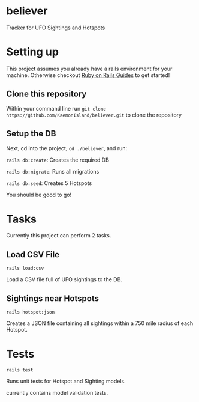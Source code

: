 # believer

Tracker for UFO Sightings and Hotspots

# Setting up

This project assumes you already have a rails environment for your machine. Otherwise checkout [Ruby on Rails Guides](https://guides.rubyonrails.org/getting_started.html) to get started!

## Clone this repository

Within your command line run `git clone https://github.com/KaemonIsland/believer.git` to clone the repository

## Setup the DB

Next, cd into the project, `cd ./believer`, and run:

`rails db:create`: Creates the required DB

`rails db:migrate`: Runs all migrations

`rails db:seed`: Creates 5 Hotspots

You should be good to go!

# Tasks

Currently this project can perform 2 tasks.

## Load CSV File

`rails load:csv`

Load a CSV file full of UFO sightings to the DB.

## Sightings near Hotspots

`rails hotspot:json`

Creates a JSON file containing all sightings within a 750 mile radius of each Hotspot.

# Tests

`rails test`

Runs unit tests for Hotspot and Sighting models.

currently contains model validation tests.
